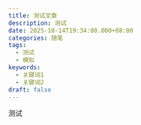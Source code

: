 ```yaml
---
title: 测试文章
description: 测试
date: 2025-10-14T19:34:00.000+08:00
categories: 随笔
tags:
  - 测试
  - 模拟
keywords:
  - 关键词1
  - 关键词2
draft: false
---
```

测试
